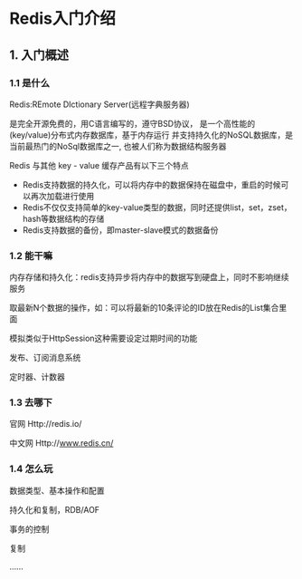 # Redis入门介绍

## 1. 入门概述

### 1.1 是什么

Redis:REmote DIctionary Server(远程字典服务器)

是完全开源免费的，用C语言编写的，遵守BSD协议，
是一个高性能的(key/value)分布式内存数据库，基于内存运行
并支持持久化的NoSQL数据库，是当前最热门的NoSql数据库之一,
也被人们称为数据结构服务器

Redis 与其他 key - value 缓存产品有以下三个特点
* Redis支持数据的持久化，可以将内存中的数据保持在磁盘中，重启的时候可以再次加载进行使用
* Redis不仅仅支持简单的key-value类型的数据，同时还提供list，set，zset，hash等数据结构的存储
* Redis支持数据的备份，即master-slave模式的数据备份

### 1.2 能干嘛

内存存储和持久化：redis支持异步将内存中的数据写到硬盘上，同时不影响继续服务

取最新N个数据的操作，如：可以将最新的10条评论的ID放在Redis的List集合里面

模拟类似于HttpSession这种需要设定过期时间的功能

发布、订阅消息系统

定时器、计数器

### 1.3 去哪下

官网 Http://redis.io/

中文网 Http://www.redis.cn/

### 1.4 怎么玩

数据类型、基本操作和配置

持久化和复制，RDB/AOF

事务的控制

复制

......


